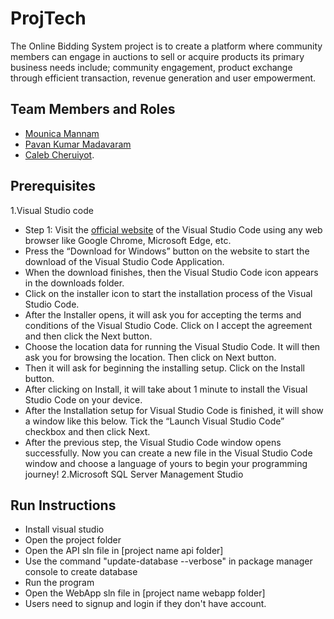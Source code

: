 # ProjTech

The Online Bidding System project is to create a platform where community members can engage in auctions to sell or acquire products its primary business needs include; community engagement, product exchange through efficient transaction, revenue generation and user empowerment.

## Team Members and Roles

- [Mounica Mannam](https://github.com/MounicaMannam/CIS641-HW2-mannam)
- [Pavan Kumar Madavaram](https://github.com/madavarp/CIS641-HW2-Madavaram)
- [Caleb Cheruiyot](https://github.com/Calebcheruiyc/CIS641-HW2-Cheruiyot).
  
## Prerequisites
1.Visual Studio code
   * Step 1: Visit the [official website](https://code.visualstudio.com/docs/?dv=win) of the Visual Studio Code using any web browser like Google Chrome, Microsoft Edge, etc.
   * Press the “Download for Windows” button on the website to start the download of the Visual Studio Code Application.
   * When the download finishes, then the Visual Studio Code icon appears in the downloads folder.
   * Click on the installer icon to start the installation process of the Visual Studio Code.
   * After the Installer opens, it will ask you for accepting the terms and conditions of the Visual Studio Code. Click on I accept the agreement and then click the Next button.
   * Choose the location data for running the Visual Studio Code. It will then ask you for browsing the location. Then click on Next button.
   * Then it will ask for beginning the installing setup. Click on the Install button.
   * After clicking on Install, it will take about 1 minute to install the Visual Studio Code on your device.
   *  After the Installation setup for Visual Studio Code is finished, it will show a window like this below. Tick the “Launch Visual Studio Code” checkbox and then click Next.
   * After the previous step, the Visual Studio Code window opens successfully. Now you can create a new file in the Visual Studio Code window and choose a language of yours to begin your programming journey!
2.Microsoft SQL Server Management Studio 
## Run Instructions
* Install visual studio 
* Open the project folder
* Open the API sln file in [project name api folder]
* Use the command "update-database --verbose" in package manager console to create database 
* Run the program
* Open the WebApp sln file in [project name webapp folder]
* Users need to signup and login if they don't have account.

